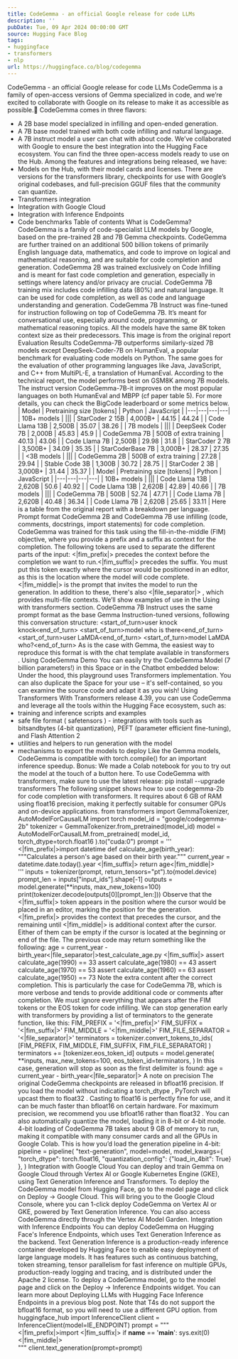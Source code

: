 ```yaml
---
title: CodeGemma - an official Google release for code LLMs
description: ''
pubDate: Tue, 09 Apr 2024 00:00:00 GMT
source: Hugging Face Blog
tags:
- huggingface
- transformers
- nlp
url: https://huggingface.co/blog/codegemma
---
```


CodeGemma - an official Google release for code LLMs
CodeGemma is a family of open-access versions of Gemma specialized in code, and we’re excited to collaborate with Google on its release to make it as accessible as possible.🤗
CodeGemma comes in three flavors:
- A 2B base model specialized in infilling and open-ended generation.
- A 7B base model trained with both code infilling and natural language.
- A 7B instruct model a user can chat with about code.
We’ve collaborated with Google to ensure the best integration into the Hugging Face ecosystem. You can find the three open-access models ready to use on the Hub. Among the features and integrations being released, we have:
- Models on the Hub, with their model cards and licenses. There are versions for the transformers library, checkpoints for use with Google’s original codebases, and full-precision GGUF files that the community can quantize.
- Transformers integration
- Integration with Google Cloud
- Integration with Inference Endpoints
- Code benchmarks
Table of contents
What is CodeGemma?
CodeGemma is a family of code-specialist LLM models by Google, based on the pre-trained 2B and 7B Gemma checkpoints. CodeGemma are further trained on an additional 500 billion tokens of primarily English language data, mathematics, and code to improve on logical and mathematical reasoning, and are suitable for code completion and generation.
CodeGemma 2B was trained exclusively on Code Infilling and is meant for fast code completion and generation, especially in settings where latency and/or privacy are crucial. CodeGemma 7B training mix includes code infilling data (80%) and natural language. It can be used for code completion, as well as code and language understanding and generation. CodeGemma 7B Instruct was fine-tuned for instruction following on top of CodeGemma 7B. It’s meant for conversational use, especially around code, programming, or mathematical reasoning topics. All the models have the same 8K token context size as their predecessors.
This image is from the original report
Evaluation Results
CodeGemma-7B outperforms similarly-sized 7B models except DeepSeek-Coder-7B on HumanEval, a popular benchmark for evaluating code models on Python. The same goes for the evaluation of other programming languages like Java, JavaScript, and C++ from MultiPL-E, a translation of HumanEval. According to the technical report, the model performs best on GSM8K among 7B models. The instruct version CodeGemma-7B-it improves on the most popular languages on both HumanEval and MBPP (cf paper table 5). For more details, you can check the BigCode leaderboard or some metrics below.
| Model | Pretraining size [tokens] | Python | JavaScript |
|---|---|---|---|
| 10B+ models | |||
| StarCoder 2 15B | 4,000B+ | 44.15 | 44.24 |
| Code Llama 13B | 2,500B | 35.07 | 38.26 |
| 7B models | |||
| DeepSeek Coder 7B | 2,000B | 45.83 | 45.9 |
| CodeGemma 7B | 500B of extra training | 40.13 | 43.06 |
| Code Llama 7B | 2,500B | 29.98 | 31.8 |
| StarCoder 2 7B | 3,500B+ | 34.09 | 35.35 |
| StarCoderBase 7B | 3,000B+ | 28.37 | 27.35 |
| <3B models | |||
| CodeGemma 2B | 500B of extra training | 27.28 | 29.94 |
| Stable Code 3B | 1,300B | 30.72 | 28.75 |
| StarCoder 2 3B | 3,000B+ | 31.44 | 35.37 |
| Model | Pretraining size [tokens] | Python | JavaScript |
|---|---|---|---|
| 10B+ models | |||
| Code Llama 13B | 2,620B | 50.6 | 40.92 |
| Code Llama 13B | 2,620B | 42.89 | 40.66 |
| 7B models | |||
| CodeGemma 7B | 500B | 52.74 | 47.71 |
| Code Llama 7B | 2,620B | 40.48 | 36.34 |
| Code Llama 7B | 2,620B | 25.65 | 33.11 |
Here is a table from the original report with a breakdown per language.
Prompt format
CodeGemma 2B and CodeGemma 7B use infilling (code, comments, docstrings, import statements) for code completion. CodeGemma was trained for this task using the fill-in-the-middle (FIM) objective, where you provide a prefix and a suffix as context for the completion. The following tokens are used to separate the different parts of the input:
<|fim_prefix|>
precedes the context before the completion we want to run.<|fim_suffix|>
precedes the suffix. You must put this token exactly where the cursor would be positioned in an editor, as this is the location where the model will code complete.<|fim_middle|>
is the prompt that invites the model to run the generation.
In addition to these, there's also <|file_separator|>
, which provides multi-file contexts. We’ll show examples of use in the Using with transformers section.
CodeGemma 7B Instruct uses the same prompt format as the base Gemma Instruction-tuned versions, following this conversation structure:
<bos><start_of_turn>user
knock knock<end_of_turn>
<start_of_turn>model
who is there<end_of_turn>
<start_of_turn>user
LaMDA<end_of_turn>
<start_of_turn>model
LaMDA who?<end_of_turn>
As is the case with Gemma, the easiest way to reproduce this format is with the chat template available in transformers
.
Using CodeGemma
Demo
You can easily try the CodeGemma Model (7 billion parameters!) in this Space or in the Chatbot embedded below:
Under the hood, this playground uses Transformers implementation. You can also duplicate the Space for your use – it's self-contained, so you can examine the source code and adapt it as you wish!
Using Transformers
With Transformers release 4.39, you can use CodeGemma and leverage all the tools within the Hugging Face ecosystem, such as:
- training and inference scripts and examples
- safe file format (
safetensors
) - integrations with tools such as bitsandbytes (4-bit quantization), PEFT (parameter efficient fine-tuning), and Flash Attention 2
- utilities and helpers to run generation with the model
- mechanisms to export the models to deploy
Like the Gemma models, CodeGemma is compatible with torch.compile()
for an important inference speedup.
Bonus: We made a Colab notebook for you to try out the model at the touch of a button here.
To use CodeGemma with transformers, make sure to use the latest release:
pip install --upgrade transformers
The following snippet shows how to use codegemma-2b
for code completion with transformers. It requires about 6 GB of RAM using float16
precision, making it perfectly suitable for consumer GPUs and on-device applications.
from transformers import GemmaTokenizer, AutoModelForCausalLM
import torch
model_id = "google/codegemma-2b"
tokenizer = GemmaTokenizer.from_pretrained(model_id)
model = AutoModelForCausalLM.from_pretrained(
model_id,
torch_dtype=torch.float16
).to("cuda:0")
prompt = '''\
<|fim_prefix|>import datetime
def calculate_age(birth_year):
"""Calculates a person's age based on their birth year."""
current_year = datetime.date.today().year
<|fim_suffix|>
return age<|fim_middle|>\
'''
inputs = tokenizer(prompt, return_tensors="pt").to(model.device)
prompt_len = inputs["input_ids"].shape[-1]
outputs = model.generate(**inputs, max_new_tokens=100)
print(tokenizer.decode(outputs[0][prompt_len:]))
Observe that the <|fim_suffix|>
token appears in the position where the cursor would be placed in an editor, marking the position for the generation. <|fim_prefix|>
provides the context that precedes the cursor, and the remaining until <|fim_middle|>
is additional context after the cursor. Either of them can be empty if the cursor is located at the beginning or end of the file.
The previous code may return something like the following:
age = current_year - birth_year<|file_separator|>test_calculate_age.py
<|fim_suffix|>
assert calculate_age(1990) == 33
assert calculate_age(1980) == 43
assert calculate_age(1970) == 53
assert calculate_age(1960) == 63
assert calculate_age(1950) == 73
Note the extra content after the correct completion. This is particularly the case for CodeGemma 7B, which is more verbose and tends to provide additional code or comments after completion. We must ignore everything that appears after the FIM tokens or the EOS token for code infilling. We can stop generation early with transformers by providing a list of terminators to the generate
function, like this:
FIM_PREFIX = '<|fim_prefix|>'
FIM_SUFFIX = '<|fim_suffix|>'
FIM_MIDDLE = '<|fim_middle|>'
FIM_FILE_SEPARATOR = '<|file_separator|>'
terminators = tokenizer.convert_tokens_to_ids(
[FIM_PREFIX, FIM_MIDDLE, FIM_SUFFIX, FIM_FILE_SEPARATOR]
)
terminators += [tokenizer.eos_token_id]
outputs = model.generate(
**inputs,
max_new_tokens=100,
eos_token_id=terminators,
)
In this case, generation will stop as soon as the first delimiter is found:
age = current_year - birth_year<|file_separator|>
A note on precision
The original CodeGemma checkpoints are released in bfloat16
precision. If you load the model without indicating a torch_dtype
, PyTorch will upcast them to float32
. Casting to float16
is perfectly fine for use, and it can be much faster than bfloat16
on certain hardware. For maximum precision, we recommend you use bfloat16
rather than float32
.
You can also automatically quantize the model, loading it in 8-bit or 4-bit mode. 4-bit loading of CodeGemma 7B takes about 9 GB of memory to run, making it compatible with many consumer cards and all the GPUs in Google Colab. This is how you’d load the generation pipeline in 4-bit:
pipeline = pipeline(
"text-generation",
model=model,
model_kwargs={
"torch_dtype": torch.float16,
"quantization_config": {"load_in_4bit": True}
},
)
Integration with Google Cloud
You can deploy and train Gemma on Google Cloud through Vertex AI or Google Kubernetes Engine (GKE), using Text Generation Inference and Transformers.
To deploy the CodeGemma model from Hugging Face, go to the model page and click on Deploy -> Google Cloud. This will bring you to the Google Cloud Console, where you can 1-click deploy CodeGemma on Vertex AI or GKE, powered by Text Generation Inference.
You can also access CodeGemma directly through the Vertex AI Model Garden.
Integration with Inference Endpoints
You can deploy CodeGemma on Hugging Face's Inference Endpoints, which uses Text Generation Inference as the backend. Text Generation Inference is a production-ready inference container developed by Hugging Face to enable easy deployment of large language models. It has features such as continuous batching, token streaming, tensor parallelism for fast inference on multiple GPUs, production-ready logging and tracing, and is distributed under the Apache 2 license.
To deploy a CodeGemma model, go to the model page and click on the Deploy -> Inference Endpoints widget. You can learn more about Deploying LLMs with Hugging Face Inference Endpoints in a previous blog post. Note that T4s do not support the bfloat16
format, so you will need to use a different GPU option.
from huggingface_hub import InferenceClient
client = InferenceClient(model=IE_ENDPOINT)
prompt = """\
<|fim_prefix|>import <|fim_suffix|>
if __name__ == '__main__':
sys.exit(0)<|fim_middle|>\
"""
client.text_generation(prompt=prompt)